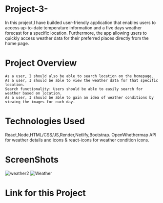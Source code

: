 # Project-3-

In this project,I have builded user-friendly application that enables
 users to access up-to-date temperature information and a five days weather forecast for a specific location.
Furthermore, the app  allowing users to quickly access weather data for their preferred places directly from the home page.

# Project Overview

    As a user, I should also be able to search location on the homepage.
    As a user, I should be able to view the weather data for that specific location.
    Search functionality: Users should be able to easily search for weather based on location.
    As a user, I should be able to gain an idea of weather conditions by viewing the images for each day.

# Technologies Used
React,Node,HTML/CSS/JS,Render,Netlify,Bootstrap.
OpenWhethermap API for weather details and icons & react-icons for weather condition icons.

# ScreenShots 
![weather2](https://github.com/mustafacev/Project-3-/assets/122946494/6b9401dc-8d33-4496-8bea-288cf63e091e)
![Weather](https://github.com/mustafacev/Project-3-/assets/122946494/17ff2339-7867-41f8-beb8-f3067fb73f87)

# Link for this Project
